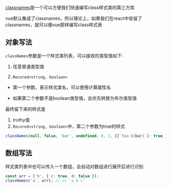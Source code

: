 [classnames](https://www.npmjs.com/package/classnames)是一个可以方便我们快速编写class样式类的第三方库

vue默认集成了classnames，所以理论上，如果我们在react中安装了classnames，就可以像vue那样编写class样式表



## 对象写法

`classNames`参数是一个样式类列表，可以接收的类型值如下:

1. 任意普通类型值 

2.  `Recored<string, boolean>`  

   + 第一个参数，表示样式类名，可以使用计算属性名

   + 如果第二个参数不是boolean类型值，会优先转换为布尔类型值

最终留下来的样式是

1. truthy值
2. `Recored<string, boolean>`中，第二个参数为true的样式

```jsx
classNames(null, false, 'bar', undefined, 0, 1, {[`foo-${bar}`]: true }, { baz: null }, '')// => 'bar foo-bar 1'
```



## 数组写法

样式类列表中也可以传入一个数组，会自动对数组进行展开后进行识别

```jsx
const arr = ['b', { c: true, d: false }];
classNames('a', arr); // => 'a b c'
```




